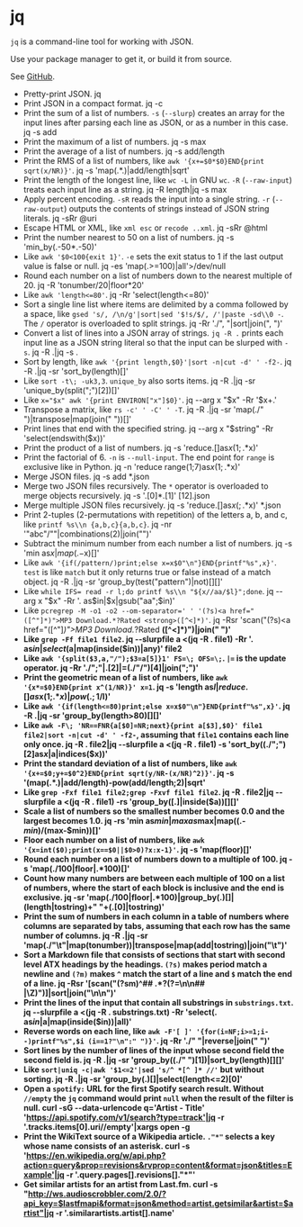 # jq

`jq` is a command-line tool for working with JSON.

Use your package manager to get it, or build it from source.

See [GitHub](https://github.com/stedolan/jq).

* Pretty-print JSON.
    jq
* Print JSON in a compact format.
    jq -c
* Print the sum of a list of numbers. `-s` (`--slurp`) creates an array for the input lines after parsing each line as JSON, or as a number in this case.
    jq -s add
* Print the maximum of a list of numbers.
    jq -s max
* Print the average of a list of numbers.
    jq -s add/length
* Print the RMS of a list of numbers, like `awk '{x+=$0*$0}END{print sqrt(x/NR)}'`.
    jq -s 'map(.*.)|add/length|sqrt'
* Print the length of the longest line, like `wc -L` in GNU `wc`. `-R` (`--raw-input`) treats each input line as a string.
    jq -R length|jq -s max
* Apply percent encoding. `-sR` reads the input into a single string. `-r` (`--raw-output`) outputs the contents of strings instead of JSON string literals.
    jq -sRr @uri
* Escape HTML or XML, like `xml esc` or `recode ..xml`.
    jq -sRr @html
* Print the number nearest to 50 on a list of numbers.
    jq -s 'min_by(.-50*.-50)'
* Like `awk '$0<100{exit 1}'`. `-e` sets the exit status to 1 if the last output value is false or null.
    jq -es 'map(.>=100)|all'>/dev/null
* Round each number on a list of numbers down to the nearest multiple of 20.
    jq -R 'tonumber/20|floor*20'
* Like `awk 'length<=80'`.
    jq -Rr 'select(length<=80)'
* Sort a single line list where items are delimited by a comma followed by a space, like `gsed 's/, /\n/g'|sort|sed '$!s/$/, /'|paste -sd\\0 -`. The `/` operator is overloaded to split strings.
    jq -Rr './", "|sort|join(", ")'
* Convert a list of lines into a JSON array of strings. `jq -R .` prints each input line as a JSON string literal so that the input can be slurped with `-s`.
    jq -R .|jq -s .
* Sort by length, like `awk '{print length,$0}'|sort -n|cut -d' ' -f2-`.
    jq -R .|jq -sr 'sort_by(length)[]'
* Like `sort -t\; -uk3,3`. `unique_by` also sorts items.
    jq -R .|jq -sr 'unique_by(split(";")[2])[]'
* Like `x="$x" awk '{print ENVIRON["x"]$0}'`.
    jq --arg x "$x" -Rr '$x+.'
* Transpose a matrix, like `rs -c' ' -C' ' -T`.
    jq -R .|jq -sr 'map(./" ")|transpose|map(join(" "))[]'
* Print lines that end with the specified string.
    jq --arg x "$string" -Rr 'select(endswith($x))'
* Print the product of a list of numbers.
    jq -s 'reduce.[]as$x(1;.*$x)'
* Print the factorial of 6. `-n` is `--null-input`. The end point for `range` is exclusive like in Python.
    jq -n 'reduce range(1;7)as$x(1;.*$x)'
* Merge JSON files.
    jq -s add *.json
* Merge two JSON files recursively. The `*` operator is overloaded to merge objects recursively.
    jq -s '.[0]*.[1]' [12].json
* Merge multiple JSON files recursively.
    jq -s 'reduce.[]as$x({};.*$x)' *.json
* Print 2-tuples (2-permutations with repetition) of the letters a, b, and c, like `printf %s\\n {a,b,c}{a,b,c}`.
    jq -nr '"abc"/""|combinations(2)|join("")'
* Subtract the minimum number from each number a list of numbers.
    jq -s 'min as$x|map(.-$x)[]'
* Like `awk '{if(/pattern/)print;else x=x$0"\n"}END{printf"%s",x}'`. `test` is like `match` but it only returns true or false instead of a match object.
    jq -R .|jq -sr 'group_by(test("pattern")|not)[][]'
* Like `while IFS= read -r l;do printf %s\\n "${x//aa/$l}";done`.
    jq --arg x "$x" -Rr '. as$in|$x|gsub("aa";$in)'
* Like `pcregrep -M -o1 -o2 --om-separator=' ' '(?s)<a href="([^"]*)">MP3 Download.*?Rated <strong>([^<]*)'`.
    jq -Rsr 'scan("(?s)<a href=\"([^\"]*)\">MP3 Download.*?Rated <strong>([^<]*)")|join(" ")'
* Like `grep -Ff file1 file2`.
    jq --slurpfile a <(jq -R . file1) -Rr '. as$in|select($a|map(inside($in))|any)' file2
* Like `awk '{split($3,a,"/");$3=a[5]}1' FS=\; OFS=\;`. `|=` is the update operator.
    jq -Rr './";"|.[2]|=(./"/")[4]|join(";")'
* Print the geometric mean of a list of numbers, like `awk '{x*=$0}END{print x^(1/NR)}' x=1`.
    jq -s 'length as$l|reduce.[]as$x(1;.*$x)|pow(.;1/$l)'
* Like `awk '{if(length<=80)print;else x=x$0"\n"}END{printf"%s",x}'`.
    jq -R .|jq -sr 'group_by(length>80)[][]'
* Like `awk -F\; 'NR==FNR{a[$0]=NR;next}{print a[$3],$0}' file1 file2|sort -n|cut -d' ' -f2-`, assuming that `file1` contains each line only once.
    jq -R . file2|jq --slurpfile a <(jq -R . file1) -s 'sort_by((./";")[2]as$x|$a|indices($x))'
* Print the standard deviation of a list of numbers, like `awk '{x+=$0;y+=$0^2}END{print sqrt(y/NR-(x/NR)^2)}'`.
    jq -s '(map(.*.)|add/length)-pow(add/length;2)|sqrt'
* Like `grep -Fxf file1 file2;grep -Fxvf file1 file2`.
    jq -R . file2|jq --slurpfile a <(jq -R . file1) -rs 'group_by([.]|inside($a))[][]'
* Scale a list of numbers so the smallest number becomes 0.0 and the largest becomes 1.0.
    jq -rs 'min as$min|max as$max|map((.-$min)/($max-$min))[]'
* Floor each number on a list of numbers, like `awk '{x=int($0);print(x==$0||$0>0)?x:x-1}'`.
    jq -s 'map(floor)[]'
* Round each number on a list of numbers down to a multiple of 100.
    jq -s 'map(./100|floor|.*100)[]'
* Count how many numbers are between each multiple of 100 on a list of numbers, where the start of each block is inclusive and the end is exclusive.
    jq -sr 'map(./100|floor|.*100)|group_by(.)[]|(length|tostring)+" "+(.[0]|tostring)'
* Print the sum of numbers in each column in a table of numbers where columns are separated by tabs, assuming that each row has the same number of columns.
    jq -R .|jq -sr 'map(./"\t"|map(tonumber))|transpose|map(add|tostring)|join("\t")'
* Sort a Markdown file that consists of sections that start with second level ATX headings by the headings. `(?s)` makes period match a newline and `(?m)` makes `^` match the start of a line and `$` match the end of a line.
    jq -Rsr '[scan("(?sm)^## .*?(?=\n\n## |\\Z)")]|sort|join("\n\n")'
* Print the lines of the input that contain all substrings in `substrings.txt`.
    jq --slurpfile a <(jq -R . substrings.txt) -Rr 'select(. as$in|$a|map(inside($in))|all)'
* Reverse words on each line, like `awk -F'[ ]' '{for(i=NF;i>=1;i--)printf"%s",$i (i==1?"\n":" ")}'`.
    jq -Rr './" "|reverse|join(" ")'
* Sort lines by the number of lines of the input whose second field the second field is.
    jq -R .|jq -sr 'group_by((./" ")[1])|sort_by(length)[][]'
* Like `sort|uniq -c|awk '$1<=2'|sed 's/^ *[^ ]* //'` but without sorting.
    jq -R .|jq -sr 'group_by(.)[]|select(length<=2)[0]'
* Open a `spotify:` URL for the first Spotify search result. Without `//empty` the `jq` command would print `null` when the result of the filter is null.
    curl -sG --data-urlencode q='Artist - Title' 'https://api.spotify.com/v1/search?type=track'|jq -r '.tracks.items[0].uri//empty'|xargs open -g
* Print the WikiText source of a Wikipedia article. `."*"` selects a key whose name consists of an asterisk.
    curl -s 'https://en.wikipedia.org/w/api.php?action=query&prop=revisions&rvprop=content&format=json&titles=Example'|jq -r '.query.pages[].revisions[]."*"'
* Get similar artists for an artist from Last.fm.
    curl -s "http://ws.audioscrobbler.com/2.0/?api_key=$lastfmapi&format=json&method=artist.getsimilar&artist=$artist"|jq -r '.similarartists.artist[].name'
